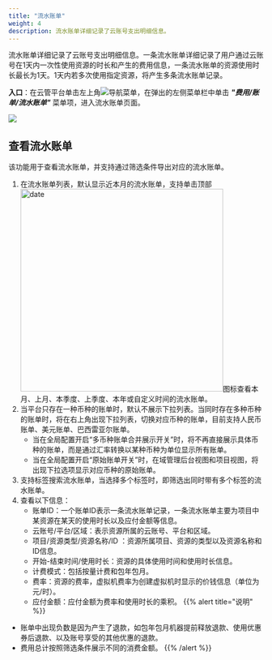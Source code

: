 ```yaml
---
title: "流水账单"
weight: 4
description: 流水账单详细记录了云账号支出明细信息。
---
```


流水账单详细记录了云账号支出明细信息。一条流水账单详细记录了用户通过云账号在1天内一次性使用资源的时长和产生的费用信息，一条流水账单的资源使用时长最长为1天。1天内若多次使用指定资源，将产生多条流水账单记录。

**入口**：在云管平台单击左上角![](../../../images/intro/nav.png)导航菜单，在弹出的左侧菜单栏中单击 **_"费用/账单/流水账单"_** 菜单项，进入流水账单页面。

  ![](../../../images/bill/detailbill.png)

## 查看流水账单

该功能用于查看流水账单，并支持通过筛选条件导出对应的流水账单。

1. 在流水账单列表，默认显示近本月的流水账单，支持单击顶部<img src="../../../images/bill/month1.png" width="400" alt="date">图标查看本月、上月、本季度、上季度、本年或自定义时间的流水账单。
2. 当平台只存在一种币种的账单时，默认不展示下拉列表。当同时存在多种币种的账单时，将在右上角出现下拉列表，切换对应币种的账单，目前支持人民币账单、美元账单、巴西雷亚尔账单。
    - 当在全局配置开启“多币种账单合并展示开关”时，将不再直接展示具体币种的账单，而是通过汇率转换以某种币种为单位显示所有账单。
    - 当在全局配置开启“原始账单开关”时，在域管理后台视图和项目视图，将出现下拉选项显示对应币种的原始账单。
3. 支持标签搜索流水账单，当选择多个标签时，即筛选出同时带有多个标签的流水账单。
4. 查看以下信息：
    - 账单ID：一个账单ID表示一条流水账单记录，一条流水账单主要为项目中某资源在某天的使用时长以及应付金额等信息。
    - 云账号/平台/区域：表示资源所属的云账号、平台和区域。
    - 项目/资源类型/资源名称/ID ：资源所属项目、资源的类型以及资源名称和ID信息。
    - 开始-结束时间/使用时长：资源的具体使用时间和使用时长信息。
    - 计费模式：包括按量计费和包年包月。
    - 费率：资源的费率，虚拟机费率为创建虚拟机时显示的价钱信息（单位为元/时）。
    - 应付金额：应付金额为费率和使用时长的乘积。
{{% alert title="说明" %}}
- 账单中出现负数是因为产生了退款，如包年包月机器提前释放退款、使用优惠券后退款、以及账号享受的其他优惠的退款。
- 费用总计按照筛选条件展示不同的消费金额。
{{% /alert %}}
